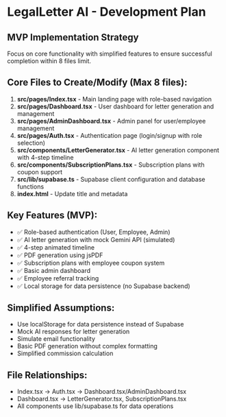 # LegalLetter AI - Development Plan

## MVP Implementation Strategy
Focus on core functionality with simplified features to ensure successful completion within 8 files limit.

## Core Files to Create/Modify (Max 8 files):

1. **src/pages/Index.tsx** - Main landing page with role-based navigation
2. **src/pages/Dashboard.tsx** - User dashboard for letter generation and management
3. **src/pages/AdminDashboard.tsx** - Admin panel for user/employee management
4. **src/pages/Auth.tsx** - Authentication page (login/signup with role selection)
5. **src/components/LetterGenerator.tsx** - AI letter generation component with 4-step timeline
6. **src/components/SubscriptionPlans.tsx** - Subscription plans with coupon support
7. **src/lib/supabase.ts** - Supabase client configuration and database functions
8. **index.html** - Update title and metadata

## Key Features (MVP):
- ✅ Role-based authentication (User, Employee, Admin)
- ✅ AI letter generation with mock Gemini API (simulated)
- ✅ 4-step animated timeline
- ✅ PDF generation using jsPDF
- ✅ Subscription plans with employee coupon system
- ✅ Basic admin dashboard
- ✅ Employee referral tracking
- ✅ Local storage for data persistence (no Supabase backend)

## Simplified Assumptions:
- Use localStorage for data persistence instead of Supabase
- Mock AI responses for letter generation
- Simulate email functionality
- Basic PDF generation without complex formatting
- Simplified commission calculation

## File Relationships:
- Index.tsx → Auth.tsx → Dashboard.tsx/AdminDashboard.tsx
- Dashboard.tsx → LetterGenerator.tsx, SubscriptionPlans.tsx
- All components use lib/supabase.ts for data operations